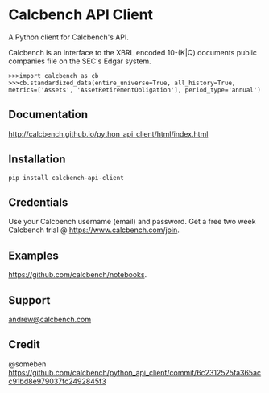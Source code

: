 # Calcbench API Client

A Python client for Calcbench's API.

Calcbench is an interface to the XBRL encoded 10-(K|Q) documents public companies file on the SEC's Edgar system.

    >>>import calcbench as cb
    >>>cb.standardized_data(entire_universe=True, all_history=True, metrics=['Assets', 'AssetRetirementObligation'], period_type='annual')

## Documentation
    
http://calcbench.github.io/python_api_client/html/index.html

## Installation

    pip install calcbench-api-client
    
## Credentials

Use your Calcbench username (email) and password.  Get a free two week Calcbench trial @ https://www.calcbench.com/join.  

## Examples

https://github.com/calcbench/notebooks.

## Support

andrew@calcbench.com

## Credit
@someben https://github.com/calcbench/python_api_client/commit/6c2312525fa365acc91bd8e979037fc2492845f3